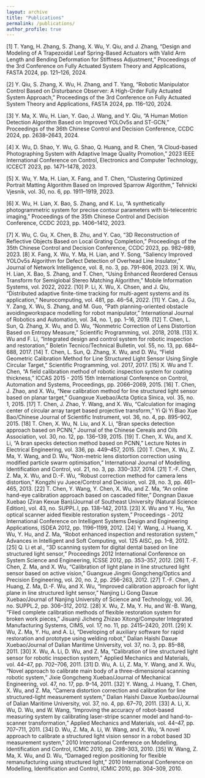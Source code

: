 ```yaml
---
layout: archive
title: "Publications"
permalink: /publications/
author_profile: true
---
```

[1] T. Yang, H. Zhang, S. Zhang, X. Wu, Y. Qiu, and J. Zhang, “Design and Modeling of A Trapezoidal Leaf Spring-Based Actuators with Valid Arm Length and Bending Deformation for Stiffness Adjustment,” Proceedings of the 3rd Conference on Fully Actuated System Theory and Applications, FASTA 2024, pp. 121–126, 2024.

[2] Y. Qiu, S. Zhang, X. Wu, H. Zhang, and T. Yang, “Robotic Manipulator Control Based on Disturbance Observer: A High-Order Fully Actuated System Approach,” Proceedings of the 3rd Conference on Fully Actuated System Theory and Applications, FASTA 2024, pp. 116–120, 2024.

[3] Y. Ma, X. Wu, H. Lian, Y. Gao, J. Wang, and Y. Qiu, “A Human Motion Detection Algorithm Based on Improved YOLOv5s and ST-GCN,” Proceedings of the 36th Chinese Control and Decision Conference, CCDC 2024, pp. 2638–2643, 2024.

[4] X. Wu, D. Shao, Y. Wu, G. Shao, Q. Huang, and R. Chen, “A Cloud-based Photographing System with Adaptive Image Quality Promotion,” 2023 IEEE International Conference on Control, Electronics and Computer Technology, ICCECT 2023, pp. 1471–1478, 2023.

[5] X. Wu, Y. Ma, H. Lian, X. Fang, and T. Chen, “Clustering Optimized Portrait Matting Algorithm Based on Improved Sparrow Algorithm,” Tehnicki Vjesnik, vol. 30, no. 6, pp. 1911–1919, 2023.

[6] X. Wu, H. Lian, X. Bao, S. Zhang, and K. Lu, “A synthetically photogrammetric system for precise contour parameters with bi-telecentric imaging,” Proceedings of the 35th Chinese Control and Decision Conference, CCDC 2023, pp. 1406–1412, 2023.

[7] X. Wu, C. Gu, X. Chen, B. Zhu, and Y. Cao, “3D Reconstruction of Reflective Objects Based on Local Grating Completion,” Proceedings of the 35th Chinese Control and Decision Conference, CCDC 2023, pp. 982–989, 2023.
[8] X. Fang, X. Wu, Y. Ma, H. Lian, and Y. Song, “Saliency Improved YOLOv5s Algorithm for Defect Detection of Overhead Line Insulator,” Journal of Network Intelligence, vol. 8, no. 3, pp. 791–806, 2023.
[9] X. Wu, H. Lian, X. Bao, S. Zhang, and T. Chen, “Using Enhanced Reordered Census Transform for Semiglobal Stereo Matching Algorithm,” Mobile Information Systems, vol. 2022, 2022.
[10] P. Li, X. Wu, X. Chsen, and J. Qiu, “Distributed adaptive finite-time tracking for multi-agent systems and its application,” Neurocomputing, vol. 481, pp. 46–54, 2022.
[11] Y. Cao, J. Gu, Y. Zang, X. Wu, S. Zhang, and M. Guo, “Path planning-oriented obstacle avoidingworkspace modelling for robot manipulator,” International Journal of Robotics and Automation, vol. 34, no. 1, pp. 1–16, 2019.
[12] T. Chen, L. Sun, Q. Zhang, X. Wu, and D. Wu, “Nonmetric Correction of Lens Distortion Based on Entropy Measure,” Scientific Programming, vol. 2018, 2018.
[13] X. Wu and F. Li, “Integrated design and control system for robotic inspection and restoration,” Boletin Tecnico/Technical Bulletin, vol. 55, no. 13, pp. 684–688, 2017.
[14] T. Chen, L. Sun, Q. Zhang, X. Wu, and D. Wu, “Field Geometric Calibration Method for Line Structured Light Sensor Using Single Circular Target,” Scientific Programming, vol. 2017, 2017.
[15] X. Wu and T. Chen, “A field calibration method of robotic inspection system for coating thickness,” ICCAS 2015 - 2015 15th International Conference on Control, Automation and Systems, Proceedings, pp. 2066–2069, 2015.
[16] T. Chen, J. Zhao, and X. Wu, “New calibration method for line structured light sensor based on planar target,” Guangxue Xuebao/Acta Optica Sinica, vol. 35, no. 1, 2015.
[17] T. Chen, J. Zhao, Y. Wang, and X. Wu, “Calculation for imaging center of circular array target based projective transform,” Yi Qi Yi Biao Xue Bao/Chinese Journal of Scientific Instrument, vol. 36, no. 4, pp. 895–902, 2015.
[18] T. Chen, X. Wu, N. Liu, and X. Li, “Bran specks detection approach based on PCNN,” Journal of the Chinese Cereals and Oils Association, vol. 30, no. 12, pp. 136–139, 2015.
[19] T. Chen, X. Wu, and X. Li, “A bran specks detection method based on PCNN,” Lecture Notes in Electrical Engineering, vol. 336, pp. 449–457, 2015.
[20] T. Chen, X. Wu, Z. Ma, Y. Wang, and D. Wu, “Non-metric lens distortion correction using modified particle swarm optimisation,” International Journal of Modelling, Identification and Control, vol. 21, no. 3, pp. 330–337, 2014.
[21] T.-F. Chen, Z. Ma, X. Wu, and D.-F. Wu, “Robust correction method for camera lens distortion,” Kongzhi yu Juece/Control and Decision, vol. 28, no. 3, pp. 461–465, 2013.
[22] T. Chen, Y. Wang, Y. Chen, X. Wu, and Z. Ma, “An online hand-eye calibration approach based on cascaded filter,” Dongnan Daxue Xuebao (Ziran Kexue Ban)/Journal of Southeast University (Natural Science Edition), vol. 43, no. SUPPL.I, pp. 138–142, 2013.
[23] X. Wu and Y. Hu, “An optical scanner aided flexible restoration system,” Proceedings - 2012 International Conference on Intelligent Systems Design and Engineering Applications, ISDEA 2012, pp. 1196–1199, 2012.
[24] Y. Wang, J. Huang, X. Wu, Y. Hu, and Z. Ma, “Robot enhanced inspection and restoration system,” Advances in Intelligent and Soft Computing, vol. 125 AISC, pp. 1–8, 2012.
[25] Q. Li et al., “3D scanning system for digital dental based on line structured light sensor,” Proceedings 2012 International Conference on System Science and Engineering, ICSSE 2012, pp. 353–357, 2012.
[26] T.-F. Chen, Z. Ma, and X. Wu, “Calibration of light plane in line structured light sensor based on active vision,” Guangxue Jingmi Gongcheng/Optics and Precision Engineering, vol. 20, no. 2, pp. 256–263, 2012.
[27] T.-F. Chen, J. Huang, Z. Ma, D.-F. Wu, and X. Wu, “Improved calibration approach for light plane in line structured light sensor,” Nanjing Li Gong Daxue Xuebao/Journal of Nanjing University of Science and Technology, vol. 36, no. SUPPL.2, pp. 306–312, 2012.
[28] X. Wu, Z. Ma, Y. Hu, and W.-B. Wang, “Filed complete calibration methods of flexible restoration system for broken work pieces,” Jisuanji Jicheng Zhizao Xitong/Computer Integrated Manufacturing Systems, CIMS, vol. 17, no. 11, pp. 2415–2420, 2011.
[29] X. Wu, Z. Ma, Y. Hu, and A. Li, “Developing of auxiliary software for rapid restoration and prototype using welding robot,” Dalian Haishi Daxue Xuebao/Journal of Dalian Maritime University, vol. 37, no. 3, pp. 85–88, 2011.
[30] X. Wu, A. Li, D. Wu, and Z. Ma, “Calibration of line structured light sensor for robotic inspection system,” Applied Mechanics and Materials, vol. 44–47, pp. 702–706, 2011.
[31] D. Wu, A. Li, Z. Ma, Y. Wang, and X. Wu, “Novel approach to calibrate main body of a three-dimensional scanning robotic system,” Jixie Gongcheng Xuebao/Journal of Mechanical Engineering, vol. 47, no. 17, pp. 9–14, 2011.
[32] Y. Wang, J. Huang, T. Chen, X. Wu, and Z. Ma, “Camera distortion correction and calibration for line structured-light measurement system,” Dalian Haishi Daxue Xuebao/Journal of Dalian Maritime University, vol. 37, no. 4, pp. 67–70, 2011.
[33] A. Li, X. Wu, D. Wu, and W. Wang, “Improving the accuracy of robot-based measuring system by calibrating laser-stripe scanner model and hand-to-scanner transformation,” Applied Mechanics and Materials, vol. 44–47, pp. 707–711, 2011.
[34] D. Wu, Z. Ma, A. Li, W. Wang, and X. Wu, “A novel approach to calibrate a structured light vision sensor in a robot based 3D measurement system,” 2010 International Conference on Modelling, Identification and Control, ICMIC 2010, pp. 298–303, 2010.
[35] W. Wang, Z. Ma, X. Wu, and D. Wu, “Damaged region positioning for flexible remanufacturing using structured light,” 2010 International Conference on Modelling, Identification and Control, ICMIC 2010, pp. 304–309, 2010.
